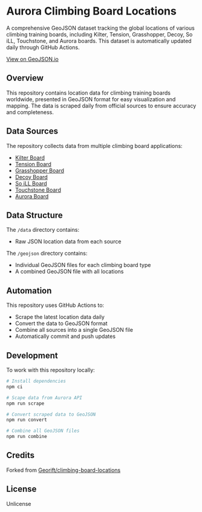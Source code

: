 # Aurora Climbing Board Locations

A comprehensive GeoJSON dataset tracking the global locations of various climbing training boards, including Kilter, Tension, Grasshopper, Decoy, So iLL, Touchstone, and Aurora boards. This dataset is automatically updated daily through GitHub Actions.

[View on GeoJSON.io](https://geojson.io/#id=github:Stevie-Ray/hangtime-aurora-climbing-boards/blob/main/geojson/combined.geojson)

## Overview

This repository contains location data for climbing training boards worldwide, presented in GeoJSON format for easy visualization and mapping. The data is scraped daily from official sources to ensure accuracy and completeness.

## Data Sources

The repository collects data from multiple climbing board applications:
- [Kilter Board](https://geojson.io/#id=github:Stevie-Ray/hangtime-aurora-climbing-boards/blob/main/geojson/kilterboardapp.geojson)
- [Tension Board](https://geojson.io/#id=github:Stevie-Ray/hangtime-aurora-climbing-boards/blob/main/geojson/tensionboardapp2.geojson)
- [Grasshopper Board](https://geojson.io/#id=github:Stevie-Ray/hangtime-aurora-climbing-boards/blob/main/geojson/grasshopperboardapp.geojson)
- [Decoy Board](https://geojson.io/#id=github:Stevie-Ray/hangtime-aurora-climbing-boards/blob/main/geojson/decoyboardapp.geojson)
- [So iLL Board](https://geojson.io/#id=github:Stevie-Ray/hangtime-aurora-climbing-boards/blob/main/geojson/soillboardapp.geojson)
- [Touchstone Board](https://geojson.io/#id=github:Stevie-Ray/hangtime-aurora-climbing-boards/blob/main/geojson/touchstoneboardapp.geojson)
- [Aurora Board](https://geojson.io/#id=github:Stevie-Ray/hangtime-aurora-climbing-boards/blob/main/geojson/auroraboardapp.geojson)

## Data Structure

The `/data` directory contains:
- Raw JSON location data from each source

The `/geojson` directory contains:
- Individual GeoJSON files for each climbing board type
- A combined GeoJSON file with all locations

## Automation

This repository uses GitHub Actions to:
- Scrape the latest location data daily
- Convert the data to GeoJSON format
- Combine all sources into a single GeoJSON file
- Automatically commit and push updates

## Development

To work with this repository locally:

```bash
# Install dependencies
npm ci

# Scape data from Aurora API
npm run scrape 

# Convert scraped data to GeoJSON
npm run convert

# Combine all GeoJSON files
npm run combine
```

## Credits

Forked from [Georift/climbing-board-locations](https://github.com/Georift/climbing-board-locations)

## License

Unlicense